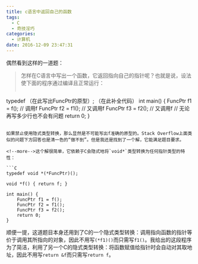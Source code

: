```yaml
---
title: c语言中返回自己的函数
tags:
  - C
  - 奇技淫巧
categories:
  - 计算机
date: 2016-12-09 23:47:31
---
```


偶然看到这样的一道题：

> 怎样在C语言中写出一个函数，它返回指向自己的指针呢？也就是说，设法使下面的程序通过编译且正常运行：
>
> ```C
typedef （在此写出FuncPtr的原型）;
（在此补全代码）
int main() {
    FuncPtr f1 = f();  // 调用f
    FuncPtr f2 = f1(); // 又调用f
    FuncPtr f3 = f2(); // 又调用f
    // 无论再写多少行也不会有问题
    return 0;
}
```

如果禁止使用隐式类型转换，那么显然是不可能写出f准确的原型的。Stack Overflow上面类似的问题下方回答也是清一色的“做不到”。但是我还是找到了一个解，它能满足题目要求。

<!--more-->这个解很简单，它依赖于C会隐式地将`void*`类型转换为任何指针类型的特性：

```C
typedef void *(*FuncPtr)();

void *f() { return f; }

int main() {
    FuncPtr f1 = f();
    FuncPtr f2 = f1();
    FuncPtr f3 = f2();
    return 0;
}
```

顺便一提，这道题目本身还用到了C的一个隐式类型转换：调用指向函数的指针等价于调用其所指向的对象，因此不用写`(*f1)()`而只需写`f1()`。我给出的这段程序为了简洁，利用了另一个C的隐式类型转换：将函数赋值给指针时会自动对其取地址，因此不用写`return &f`而只需写`return f`。